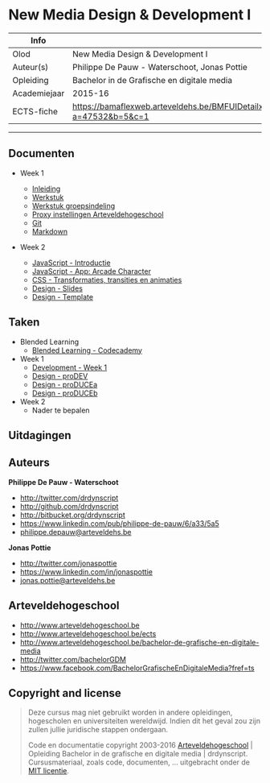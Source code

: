 New Media Design & Development I
================================

|Info|  |
|----|---|
|Olod|New Media Design & Development I|
|Auteur(s)|Philippe De Pauw - Waterschoot, Jonas Pottie|
|Opleiding|Bachelor in de Grafische en digitale media|
|Academiejaar|2015-16|
|ECTS-fiche|https://bamaflexweb.arteveldehs.be/BMFUIDetailxOLOD.aspx?a=47532&b=5&c=1|

***

Documenten
----------

* Week 1
	* [Inleiding](docs/inleiding.md)
	* [Werkstuk](docs/werkstuk.md)
	* [Werkstuk groepsindeling](docs/werkstuk_groepsindeling.md)
	* [Proxy instellingen Arteveldehogeschool](docs/proxysettings.md)
	* [Git](docs/git.md)
	* [Markdown](docs/markdown.md)
	
* Week 2
	* [JavaScript - Introductie](docs/js_introduction.md)
	* [JavaScript - App: Arcade Character](docs/js_arcadecharacter.md)
	* [CSS - Transformaties, transities en animaties](docs/css_transformaties_animaties.md)
	* [Design - Slides](http://chamilo.arteveldehs.be/index.php?application=weblcms&course=7639&tool=document&go=course_viewer&browser=table&tool_action=viewer&publication=453321)
	* [Design - Template](http://chamilo.arteveldehs.be/index.php?application=weblcms&course=7639&tool=document&go=course_viewer&browser=table&tool_action=viewer&publication=453322)

Taken
-----
* Blended Learning
	* [Blended Learning - Codecademy](tasks/blended_learning.md) 
* Week 1
	* [Development - Week 1](tasks/week1.md) 
	* [Design - proDEV](http://chamilo.arteveldehs.be/index.php?application=weblcms&course=7639&tool=document&go=course_viewer&browser=table&tool_action=viewer&publication=446796)
	* [Design - proDUCEa](http://chamilo.arteveldehs.be/index.php?application=weblcms&course=7639&tool=document&go=course_viewer&browser=table&tool_action=viewer&publication=450836)
	* [Design - proDUCEb](http://chamilo.arteveldehs.be/index.php?application=weblcms&course=7639&tool=document&go=course_viewer&browser=table&tool_action=viewer&publication=450837)
* Week 2
	* Nader te bepalen
	
Uitdagingen
-----------



Auteurs
--------

**Philippe De Pauw - Waterschoot**

* <http://twitter.com/drdynscript>
* <http://github.com/drdynscript>
* <http://bitbucket.org/drdynscript>
* <https://www.linkedin.com/pub/philippe-de-pauw/6/a33/5a5>
* <philippe.depauw@arteveldehs.be>
	
**Jonas Pottie**

* <http://twitter.com/jonaspottie>
* <https://www.linkedin.com/in/jonaspottie>
* <jonas.pottie@arteveldehs.be>

Arteveldehogeschool
-------------------

- <http://www.arteveldehogeschool.be>
- <http://www.arteveldehogeschool.be/ects>
- <http://www.arteveldehogeschool.be/bachelor-de-grafische-en-digitale-media>
- <http://twitter.com/bachelorGDM>
- <https://www.facebook.com/BachelorGrafischeEnDigitaleMedia?fref=ts>


Copyright and license
---------------------

> Deze cursus mag niet gebruikt worden in andere opleidingen, hogescholen en universiteiten wereldwijd. Indien dit het geval zou zijn zullen jullie juridische stappen ondergaan.
>
> Code en documentatie copyright 2003-2016 [Arteveldehogeschool](http://www.arteveldehogeschool.be) | Opleiding Bachelor in de grafische en digitale media | drdynscript. Cursusmateriaal, zoals code, documenten, ... uitgebracht onder de [MIT licentie](LICENSE).